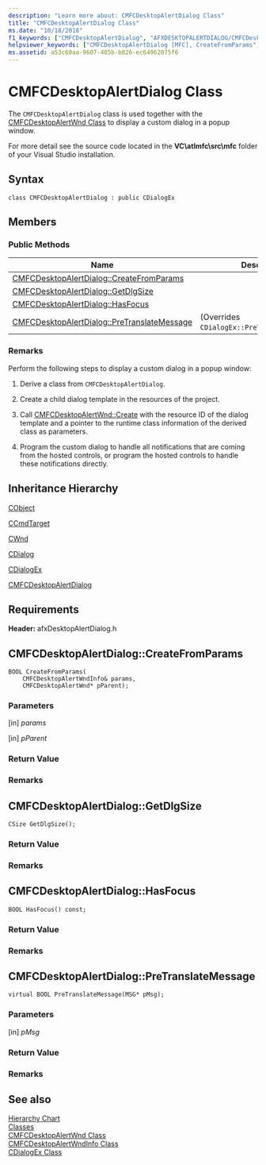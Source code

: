 ```yaml
---
description: "Learn more about: CMFCDesktopAlertDialog Class"
title: "CMFCDesktopAlertDialog Class"
ms.date: "10/18/2018"
f1_keywords: ["CMFCDesktopAlertDialog", "AFXDESKTOPALERTDIALOG/CMFCDesktopAlertDialog", "AFXDESKTOPALERTDIALOG/CMFCDesktopAlertDialog::CreateFromParams", "AFXDESKTOPALERTDIALOG/CMFCDesktopAlertDialog::GetDlgSize", "AFXDESKTOPALERTDIALOG/CMFCDesktopAlertDialog::HasFocus", "AFXDESKTOPALERTDIALOG/CMFCDesktopAlertDialog::PreTranslateMessage"]
helpviewer_keywords: ["CMFCDesktopAlertDialog [MFC], CreateFromParams", "CMFCDesktopAlertDialog [MFC], GetDlgSize", "CMFCDesktopAlertDialog [MFC], HasFocus", "CMFCDesktopAlertDialog [MFC], PreTranslateMessage"]
ms.assetid: a53c60aa-9607-485b-b826-ec64962075f6
---
```

# CMFCDesktopAlertDialog Class

The `CMFCDesktopAlertDialog` class is used together with the [CMFCDesktopAlertWnd Class](../../mfc/reference/cmfcdesktopalertwnd-class.md) to display a custom dialog in a popup window.

For more detail see the source code located in the **VC\\atlmfc\\src\\mfc** folder of your Visual Studio installation.

## Syntax

```
class CMFCDesktopAlertDialog : public CDialogEx
```

## Members

### Public Methods

|Name|Description|
|----------|-----------------|
|[CMFCDesktopAlertDialog::CreateFromParams](#createfromparams)||
|[CMFCDesktopAlertDialog::GetDlgSize](#getdlgsize)||
|[CMFCDesktopAlertDialog::HasFocus](#hasfocus)||
|[CMFCDesktopAlertDialog::PreTranslateMessage](#pretranslatemessage)|(Overrides `CDialogEx::PreTranslateMessage`.)|

### Remarks

Perform the following steps to display a custom dialog in a popup window:

1. Derive a class from `CMFCDesktopAlertDialog`.

1. Create a child dialog template in the resources of the project.

1. Call [CMFCDesktopAlertWnd::Create](../../mfc/reference/cmfcdesktopalertwnd-class.md#create) with the resource ID of the dialog template and a pointer to the runtime class information of the derived class as parameters.

1. Program the custom dialog to handle all notifications that are coming from the hosted controls, or program the hosted controls to handle these notifications directly.

## Inheritance Hierarchy

[CObject](../../mfc/reference/cobject-class.md)

[CCmdTarget](../../mfc/reference/ccmdtarget-class.md)

[CWnd](../../mfc/reference/cwnd-class.md)

[CDialog](../../mfc/reference/cdialog-class.md)

[CDialogEx](../../mfc/reference/cdialogex-class.md)

[CMFCDesktopAlertDialog](../../mfc/reference/cmfcdesktopalertdialog-class.md)

## Requirements

**Header:** afxDesktopAlertDialog.h

## <a name="createfromparams"></a> CMFCDesktopAlertDialog::CreateFromParams

```
BOOL CreateFromParams(
    CMFCDesktopAlertWndInfo& params,
    CMFCDesktopAlertWnd* pParent);
```

### Parameters

[in] *params*<br/>

[in] *pParent*<br/>

### Return Value

### Remarks

## <a name="getdlgsize"></a> CMFCDesktopAlertDialog::GetDlgSize

```
CSize GetDlgSize();
```

### Return Value

### Remarks

## <a name="hasfocus"></a> CMFCDesktopAlertDialog::HasFocus

```
BOOL HasFocus() const;
```

### Return Value

### Remarks

## <a name="pretranslatemessage"></a> CMFCDesktopAlertDialog::PreTranslateMessage

```
virtual BOOL PreTranslateMessage(MSG* pMsg);
```

### Parameters

[in] *pMsg*<br/>

### Return Value

### Remarks

## See also

[Hierarchy Chart](../../mfc/hierarchy-chart.md)<br/>
[Classes](../../mfc/reference/mfc-classes.md)<br/>
[CMFCDesktopAlertWnd Class](../../mfc/reference/cmfcdesktopalertwnd-class.md)<br/>
[CMFCDesktopAlertWndInfo Class](../../mfc/reference/cmfcdesktopalertwndinfo-class.md)<br/>
[CDialogEx Class](../../mfc/reference/cdialogex-class.md)
